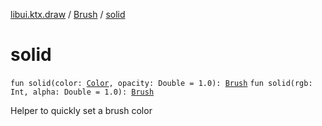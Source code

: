 [libui.ktx.draw](../README.md) / [Brush](README.md) / [solid](solid.md)

# solid

`fun solid(color: `[`Color`](../-color/README.md)`, opacity: Double = 1.0): `[`Brush`](README.md)
`fun solid(rgb: Int, alpha: Double = 1.0): `[`Brush`](README.md)

Helper to quickly set a brush color

